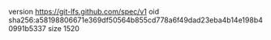 version https://git-lfs.github.com/spec/v1
oid sha256:a58198806671e369df50564b855cd778a6f49dad23eba4b14e198b40991b5337
size 1520
